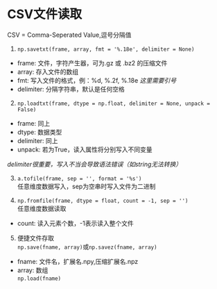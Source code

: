 CSV文件读取
=====
CSV = Comma-Seperated Value,逗号分隔值  

1. `np.savetxt(frame, array, fmt = '%.18e', delimiter = None)`  
+ frame: 文件，字符产生器，可为.gz 或 .bz2 的压缩文件  
+ array: 存入文件的数组  
+ fmt: 写入文件的格式，例：%d, %.2f, %.18e *这里需要引号*
+ delimiter: 分隔字符串，默认是任何空格  

2. `np.loadtxt(frame, dtype = np.float, delimiter = None, unpack = False)`
+ frame: 同上  
+ dtype: 数据类型
+ delimiter: 同上
+ unpack: 若为True，读入属性将分别写入不同变量  

*delimiter很重要，写入不当会导致语法错误（如string无法转换）*

3. `a.tofile(frame, sep = '', format = '%s')`  
任意维度数据写入，sep为空串时写入文件为二进制  

4. `np.fromfile(frame, dtype = float, count = -1, sep = '')`  
任意维度数据读取  
+ count: 读入元素个数，-1表示读入整个文件  

5. 便捷文件存取  
`np.save(fname, array)`或`np.savez(fname, array)`
+ fname: 文件名，扩展名.npy,压缩扩展名.npz
+ array: 数组  
`np.load(fname)`
